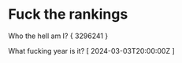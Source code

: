 # Fuck the rankings

Who the hell am I?
{ 3296241 }

What fucking year is it?
[ 2024-03-03T20:00:00Z ]
